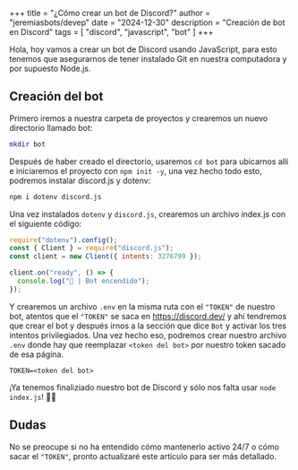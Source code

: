 +++
title = "¿Cómo crear un bot de Discord?"
author = "jeremiasbots/devep"
date = "2024-12-30"
description = "Creación de bot en Discord"
tags = [
    "discord",
    "javascript",
    "bot"
]
+++

Hola, hoy vamos a crear un bot de Discord usando JavaScript, para esto tenemos que asegurarnos de tener instalado Git en nuestra computadora y por supuesto Node.js.

## Creación del bot

Primero iremos a nuestra carpeta de proyectos y crearemos un nuevo directorio llamado bot:

```sh
mkdir bot
```

Después de haber creado el directorio, usaremos `cd bot` para ubicarnos allí e iniciaremos el proyecto con `npm init -y`, una vez hecho todo esto, podremos instalar discord.js y dotenv:

```sh
npm i dotenv discord.js
```

Una vez instalados `dotenv` y `discord.js`, crearemos un archivo index.js con el siguiente código:

```js
require("dotenv").config();
const { Client } = require("discord.js");
const client = new Client({ intents: 3276799 });

client.on("ready", () => {
  console.log("🤖 | Bot encendido");
});
```

Y crearemos un archivo `.env` en la misma ruta con el `"TOKEN"` de nuestro bot, atentos que el `"TOKEN"` se saca en https://discord.dev/ y ahí tendremos que crear el bot y después irnos a la sección que dice `Bot` y activar los tres intentos privilegiados. Una vez hecho eso, podremos crear nuestro archivo `.env` donde hay que reemplazar `<token del bot>` por nuestro token sacado de esa página.

```env
TOKEN=<token del bot>
```

¡Ya tenemos finaliziado nuestro bot de Discord y sólo nos falta usar `node index.js`! 🥳🎈

## Dudas

No se preocupe si no ha entendido cómo mantenerlo activo 24/7 o cómo sacar el `"TOKEN"`, pronto actualizaré este artículo para ser más detallado.
